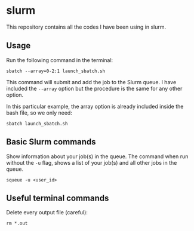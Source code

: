 # slurm
This repository contains all the codes I have been using in slurm.

## Usage
Run the following command in the terminal:
```
sbatch --array=0-2:1 launch_sbatch.sh
```
This command will submit and add the job to the Slurm queue. I have included the `--array` option but the procedure is the same for any other option.

In this particular example, the array option is already included inside the bash file, so we only need:
```
sbatch launch_sbatch.sh
```

## Basic Slurm commands
Show information about your job(s) in the queue. The command when run without the `-u` flag, shows a list of your job(s) and all other jobs in the queue.
```
squeue -u <user_id>
```

## Useful terminal commands
Delete every output file (careful):
```
rm *.out
```
